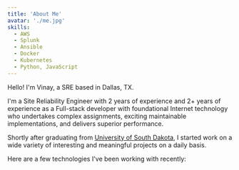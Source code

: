```yaml
---
title: 'About Me'
avatar: './me.jpg'
skills:
  - AWS
  - Splunk
  - Ansible
  - Docker
  - Kubernetes
  - Python, JavaScript
---
```


Hello! I'm Vinay, a SRE based in Dallas, TX.

I'm a Site Reliability Engineer with 2 years of experience and 2+ years of experience as a Full-stack developer with foundational Internet technology who undertakes complex assignments, exciting maintainable implementations, and delivers superior performance.

Shortly after graduating from [University of South Dakota](https://www.usd.edu/), I started work on a wide variety of interesting and meaningful projects on a daily basis.

Here are a few technologies I've been working with recently:
